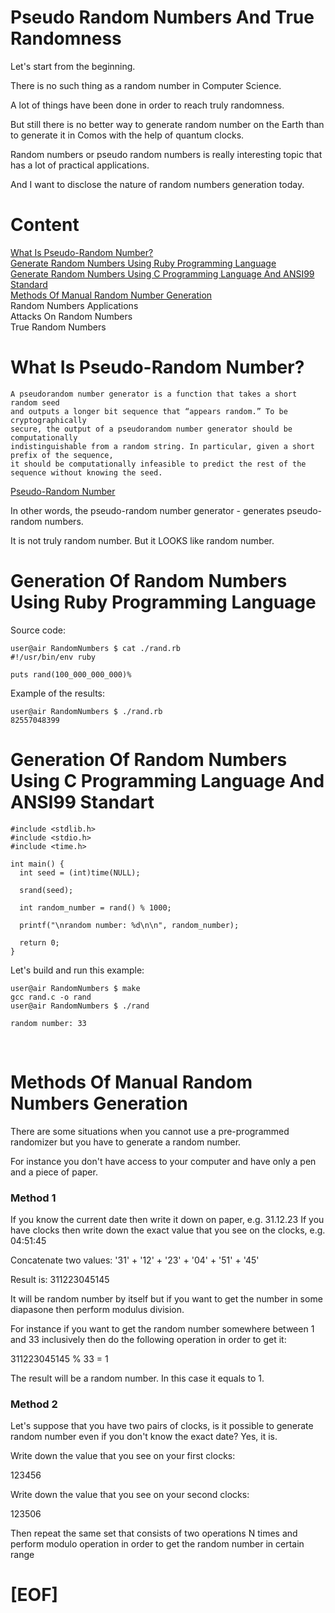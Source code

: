 # Pseudo Random Numbers And True Randomness

Let's start from the beginning. 

There is no such thing as a random number in Computer Science. 

A lot of things have been done in order to reach truly randomness.

But still there is no better way to generate random number on the Earth than to 
generate it in Comos with the help of quantum clocks.

Random numbers or pseudo random numbers is really interesting topic that has a lot of
practical applications.

And I want to disclose the nature of random numbers generation today.

# Content

 [What Is Pseudo-Random Number?](#what_is_pseudo_random_number)<br/>
 [Generate Random Numbers Using Ruby Programming Language](#random_ruby)<br/>
 [Generate Random Numbers Using C Programming Language And ANSI99 Standard](#random_c)<br/>
 [Methods Of Manual Random Number Generation](#manual_random)<br/>
 Random Numbers Applications<br/>
 Attacks On Random Numbers<br/>
 True Random Numbers<br/>

<h1><a id="what_is_pseudo_random_number">What Is Pseudo-Random Number?</a></h1>

````
A pseudorandom number generator is a function that takes a short random seed 
and outputs a longer bit sequence that “appears random.” To be cryptographically 
secure, the output of a pseudorandom number generator should be computationally 
indistinguishable from a random string. In particular, given a short prefix of the sequence, 
it should be computationally infeasible to predict the rest of the sequence without knowing the seed. 
````

[Pseudo-Random Number](https://www.sciencedirect.com/topics/mathematics/pseudo-random-number)

In other words, the pseudo-random number generator - generates pseudo-random numbers.

It is not truly random number. But it LOOKS like random number.

<h1><a id="random_ruby">Generation Of Random Numbers Using Ruby Programming Language</a></h1>

Source code: 

````
user@air RandomNumbers $ cat ./rand.rb 
#!/usr/bin/env ruby

puts rand(100_000_000_000)%   
````

Example of the results:

````
user@air RandomNumbers $ ./rand.rb    
82557048399
````

<h1><a id="random_с">Generation Of Random Numbers Using C Programming Language And ANSI99 Standart</a></h1>

````
#include <stdlib.h>
#include <stdio.h>
#include <time.h>

int main() {
  int seed = (int)time(NULL);
  
  srand(seed);

  int random_number = rand() % 1000;

  printf("\nrandom number: %d\n\n", random_number);

  return 0;
}
````

Let's build and run this example:

````
user@air RandomNumbers $ make
gcc rand.c -o rand
user@air RandomNumbers $ ./rand

random number: 33

````
<br/>
<h1><a id="manual_random">Methods Of Manual Random Numbers Generation</a></h1>

There are some situations when you cannot use a pre-programmed randomizer but you have to generate a random number.

For instance you don't have access to your computer and have only a pen and a piece of paper. 

### Method 1

If you know the current date then write it down on paper, e.g. 31.12.23 
If you have clocks then write down the exact value that you see on the clocks, e.g. 04:51:45

Concatenate two values: '31' + '12' + '23' + '04' + '51' + '45'

Result is: 311223045145

It will be random number by itself but if you want to get the number in some diapasone then perform modulus division.

For instance if you want to get the random number somewhere between 1 and 33 inclusively then do the following operation
in order to get it:

311223045145 % 33 = 1

The result will be a random number. In this case it equals to 1.

### Method 2

Let's suppose that you have two pairs of clocks, is it possible to generate random number even if you don't know 
the exact date? Yes, it is.

Write down the value that you see on your first clocks:

123456

Write down the value that you see on your second clocks:

123506

Then repeat the same set that consists of two operations N times and perform modulo operation in order to get
the random number in certain range

# [EOF]


